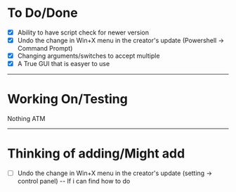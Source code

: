 # To Do/Done
- [X] Ability to have script check for newer version
- [X] Undo the change in Win+X menu in the creator's update (Powershell -> Command Prompt)
- [X] Changing arguments/switches to accept multiple
- [X] A True GUI that is easyer to use

-------------------------------------------------------------------------------------------------------------
# Working On/Testing
Nothing ATM

-------------------------------------------------------------------------------------------------------------
# Thinking of adding/Might add
- [ ] Undo the change in Win+X menu in the creator's update (setting -> control panel) -- If i can find how to do
